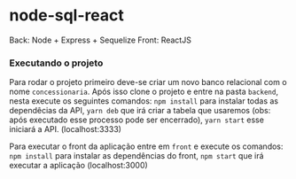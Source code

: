 # node-sql-react

Back: Node + Express + Sequelize 
Front: ReactJS

### Executando o projeto

Para rodar o projeto primeiro deve-se criar um novo banco relacional com o nome ```concessionaria```. Após isso clone o projeto e entre na pasta ```backend```, nesta execute os seguintes comandos:
```npm install``` para instalar todas as dependêcias da API,
```yarn deb``` que irá criar a tabela que usaremos (obs: após executado esse processo pode ser encerrado),
```yarn start``` esse iniciará a API. (localhost:3333)

Para executar o front da aplicação entre em ```front``` e execute os comandos:
```npm install``` para instalar as dependências do front,
```npm start``` que irá executar a aplicação (localhost:3000)
